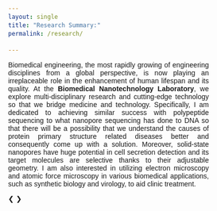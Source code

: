 ```yaml
---
layout: single
title: "Research Summary:"
permalink: /research/

---
```

<p style="text-align:justify">Biomedical engineering, the most rapidly growing of engineering disciplines from a global perspective, is now playing an irreplaceable role in the enhancement of human lifespan and its quality. At the <b>Biomedical Nanotechnology Laboratory</b>, we explore multi-disciplinary research and cutting-edge technology so that we bridge medicine and technology. Specifically, I am dedicated to achieving similar success with polypeptide sequencing to what nanopore sequencing has done to DNA so that there will be a possibility that we understand the causes of protein primary structure related diseases better and consequently come up with a solution. Moreover, solid-state nanopores have huge potential in cell secretion detection and its target molecules are selective thanks to their adjustable geometry. I am also interested in utilizing electron microscopy and atomic force microscopy in various biomedical applications, such as synthetic biology and virology, to aid clinic treatment.</p>
<head>
<meta name="viewport" content="width=device-width, initial-scale=1">
<style>
* {box-sizing: border-box}
body {font-family: Verdana, sans-serif; margin:0}
.mySlides {display: none}
img {vertical-align: middle;}

/* Slideshow container */
.slideshow-container {
  max-width: 1000px;
  position: relative;
  margin: auto;
}

/* Next & previous buttons */
.prev, .next {
  cursor: pointer;
  position: absolute;
  top: 50%;
  width: auto;
  padding: 16px;
  margin-top: -22px;
  color: blue;
  font-weight: bold;
  font-size: 24px;
  transition: 0.6s ease;
  border-radius: 0 3px 3px 0;
  user-select: none;
}

/* Position the "next button" to the right */
.next {
  right: 0;
  border-radius: 3px 0 0 3px;
}

/* On hover, add a black background color with a little bit see-through */
.prev:hover, .next:hover {
  background-color: rgba(0,0,0,0.8);
}

/* Caption text */
.text {
  color: grey;
  font-size: 14px;
  padding: 8px 12px;
  position: bottom;
  bottom: 8px;
  width: 100%;
  text-align: center;
}

/* Number text (1/8 etc) */
.numbertext {
  color: blue;
  font-size: 12px;
  padding: 8px 12px;
  position: absolute;
  top: 0;
}

/* The dots/bullets/indicators */
.dot {
  cursor: pointer;
  height: 15px;
  width: 15px;
  margin: 0 2px;
  background-color: #bbb;
  border-radius: 50%;
  display: inline-block;
  transition: background-color 0.6s ease;
}

.active, .dot:hover {
  background-color: #717171;
}

/* Fading animation */
.fade {
  -webkit-animation-name: fade;
  -webkit-animation-duration: 1.5s;
  animation-name: fade;
  animation-duration: 1.5s;
}

@-webkit-keyframes fade {
  from {opacity: .4}
  to {opacity: 1}
}

@keyframes fade {
  from {opacity: .4}
  to {opacity: 1}
}

/* On smaller screens, decrease text size */
@media only screen and (max-width: 300px) {
  .prev, .next,.text {font-size: 11px}
}
</style>
</head>
<body>

<div class="slideshow-container">

<div class="mySlides fade">
  <div class="numbertext">1 / 8</div>
  <img src="/assets/images/Research-Fig1-1.png" alt="drawing" width="1000" />
  <div class="text">Through focus images and simulations of a subnanopore, <em>Nature Communications</em>, 2019</div>
</div>

<div class="mySlides fade">
  <div class="numbertext">2 / 8</div>
  <img src="/assets/images/Research-Fig2-2.png" alt="drawing" width="1000" />
  <div class="text">Correlated ionic current noise, <em>Nature Communications</em>, 2019</div>
</div>

<div class="mySlides fade">
  <div class="numbertext">3 / 8</div>
  <img src="/assets/images/Research-Fig3-3.png" alt="drawing" width="1000" />
  <div class="text">Biomarker detection from the secretome of a cancer cell, <em>Nano Letters</em>, 2018</div>
</div>

<div class="mySlides fade">
  <div class="numbertext">4 / 8</div>
  <img src="/assets/images/Research-Fig4-4.png" alt="drawing" width="1000" />
  <div class="text">Discriminate protein variants at single molecule level, <em>ACS Nano</em>, 2017</div>
</div>

<div class="mySlides fade">
  <div class="numbertext">5 / 8</div>
  <img src="/assets/images/Research-Fig5-5.png" alt="drawing" width="1000" />
  <div class="text">Subnanopores for protein sequencing, <em>Nature Nanotechnology</em>, 2016</div>
</div>

<div class="mySlides fade">
  <div class="numbertext">6 / 8</div>
  <img src="/assets/images/Research-Fig6-6.png" alt="drawing" width="1000" />
  <div class="text">AFM in synthetic biology, <em>Scientific Reports</em>, 2016</div>
</div>

<div class="mySlides fade">
  <div class="numbertext">7 / 8</div>
  <img src="/assets/images/Research-Fig7-7.png" alt="drawing" width="1000" />
  <div class="text">Fabrication of pH sensors for uL solutions, <em>Sensors & Actuators A: Physical</em>, 2013</div>
</div>

<div class="mySlides fade">
  <div class="numbertext">8 / 8</div>
  <img src="/assets/images/Research-Fig8-8.png" alt="drawing" width="1000" />
  <div class="text">Calibration of MEMS inertial sensors, <em>IEEE Sensors Journal</em>, 2010</div>
</div>


<a class="prev" onclick="plusSlides(-1)">&#10094;</a>
<a class="next" onclick="plusSlides(1)">&#10095;</a>

</div>
<br>

<div style="text-align:center">
  <span class="dot" onclick="currentSlide(1)"></span>
  <span class="dot" onclick="currentSlide(2)"></span>
  <span class="dot" onclick="currentSlide(3)"></span>
  <span class="dot" onclick="currentSlide(4)"></span>
  <span class="dot" onclick="currentSlide(5)"></span>
  <span class="dot" onclick="currentSlide(6)"></span>
  <span class="dot" onclick="currentSlide(7)"></span>
  <span class="dot" onclick="currentSlide(8)"></span>
</div>

<script>
var slideIndex = 1;
showSlides(slideIndex);

function plusSlides(n) {
  showSlides(slideIndex += n);
}

function currentSlide(n) {
  showSlides(slideIndex = n);
}

function showSlides(n) {
  var i;
  var slides = document.getElementsByClassName("mySlides");
  var dots = document.getElementsByClassName("dot");
  if (n > slides.length) {slideIndex = 1}    
  if (n < 1) {slideIndex = slides.length}
  for (i = 0; i < slides.length; i++) {
      slides[i].style.display = "none";  
  }
  for (i = 0; i < dots.length; i++) {
      dots[i].className = dots[i].className.replace(" active", "");
  }
  slides[slideIndex-1].style.display = "block";  
  dots[slideIndex-1].className += " active";
}
</script>

</body>
